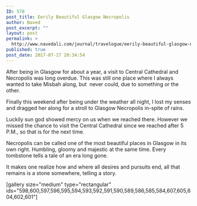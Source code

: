 ```yaml
---
ID: 578
post_title: Eerily Beautiful Glasgow Necropolis
author: Naved
post_excerpt: ""
layout: post
permalink: >
  http://www.navedali.com/journal/travelogue/eerily-beautiful-glasgow-necropolis
published: true
post_date: 2017-07-17 20:34:54
---
```

After being in Glasgow for about a year, a visit to Central Cathedral and Necropolis was long overdue. This was still one place where I always wanted to take Misbah along, but  never could, due to something or the other.

Finally this weekend after being under the weather all night, I lost my senses and dragged her along for a stroll to Glasgow Necropolis in-spite of rains.

Luckily sun god showed mercy on us when we reached there. However we missed the chance to visit the Central Cathedral since we reached after 5 P.M., so that is for the next time.

Necropolis can be called one of the most beautiful places in Glasgow in its own right. Humbling, gloomy and majestic at the same time. Every tombstone tells a tale of an era long gone.

It makes one realize how and where all desires and pursuits end, all that remains is a stone somewhere, telling a story.

[gallery size="medium" type="rectangular" ids="598,600,597,596,595,594,593,592,591,590,589,586,585,584,607,605,604,602,601"]